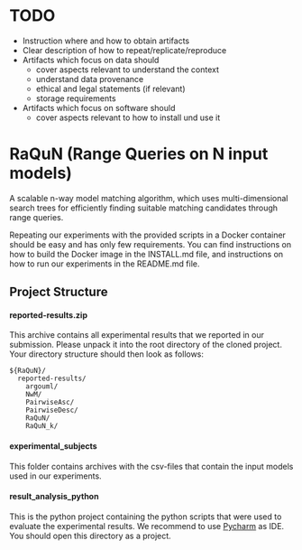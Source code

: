# TODO
- Instruction where and how to obtain artifacts
- Clear description of how to repeat/replicate/reproduce
- Artifacts which focus on data should
    - cover aspects relevant to understand the context
    - understand data provenance
    - ethical and legal statements (if relevant)
    - storage requirements
- Artifacts which focus on software should
    - cover aspects relevant to how to install und use it

# RaQuN (Range Queries on N input models)

A scalable n-way model matching algorithm, which uses multi-dimensional search trees for efficiently finding suitable 
matching candidates through range queries. 

Repeating our experiments with the provided scripts in a Docker container should be easy and has only few requirements.
You can find instructions on how to build the Docker image in the INSTALL.md file, and instructions on how to run our
experiments in the README.md file.

## Project Structure

#### reported-results.zip
This archive contains all experimental results that we reported in our submission. Please unpack it into the 
root directory of the cloned project.
Your directory structure should then look as follows:

    ${RaQuN}/
      reported-results/
        argouml/
        NwM/
        PairwiseAsc/
        PairwiseDesc/
        RaQuN/
        RaQuN_k/

#### experimental_subjects
This folder contains archives with the csv-files that contain the input models used in our experiments. 

#### result_analysis_python
This is the python project containing the python scripts that were used to evaluate the experimental results. We recommend
to use [Pycharm](https://www.jetbrains.com/pycharm/) as IDE. You should open this directory as a project.
